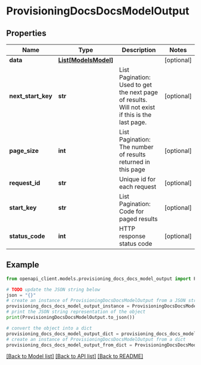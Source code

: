 # ProvisioningDocsDocsModelOutput


## Properties

Name | Type | Description | Notes
------------ | ------------- | ------------- | -------------
**data** | [**List[ModelsModel]**](ModelsModel.md) |  | [optional] 
**next_start_key** | **str** | List Pagination: Used to get the next page of results. Will not exist if this is the last page. | [optional] 
**page_size** | **int** | List Pagination: The number of results returned in this page | [optional] 
**request_id** | **str** | Unique id for each request | [optional] 
**start_key** | **str** | List Pagination: Code for paged results | [optional] 
**status_code** | **int** | HTTP response status code | [optional] 

## Example

```python
from openapi_client.models.provisioning_docs_docs_model_output import ProvisioningDocsDocsModelOutput

# TODO update the JSON string below
json = "{}"
# create an instance of ProvisioningDocsDocsModelOutput from a JSON string
provisioning_docs_docs_model_output_instance = ProvisioningDocsDocsModelOutput.from_json(json)
# print the JSON string representation of the object
print(ProvisioningDocsDocsModelOutput.to_json())

# convert the object into a dict
provisioning_docs_docs_model_output_dict = provisioning_docs_docs_model_output_instance.to_dict()
# create an instance of ProvisioningDocsDocsModelOutput from a dict
provisioning_docs_docs_model_output_from_dict = ProvisioningDocsDocsModelOutput.from_dict(provisioning_docs_docs_model_output_dict)
```
[[Back to Model list]](../README.md#documentation-for-models) [[Back to API list]](../README.md#documentation-for-api-endpoints) [[Back to README]](../README.md)


